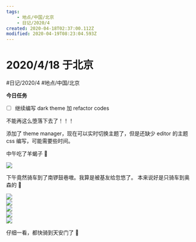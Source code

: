 ```yaml
---
tags:
    - 地点/中国/北京
    - 日记/2020/4
created: 2020-04-18T02:37:00.112Z
modified: 2020-04-19T08:23:04.593Z
---
```

# 2020/4/18 于北京
#日记/2020/4 #地点/中国/北京

**今日任务**
- [ ] 继续编写 dark theme 加 refactor codes
 <!-- @timer "date":"Sat Apr 18 2020 10:37:16 GMT+0800 (China Standard Time)" -->
  不能再这么堕落下去了！！！
<!-- @timer "date":"Sat Apr 18 2020 12:19:53 GMT+0800 (China Standard Time)" -->
添加了 theme manager，现在可以实时切换主题了，但是还缺少 editor 的主题 css 编写，可能需要些时间。  

中午吃了羊蝎子 :full_moon_with_face: 

![](https://i.loli.net/2020/04/19/FzL1rh5VOiktqjm.jpg)  

下午竟然骑车到了南锣鼓巷嗷。我算是被基友给忽悠了。  本来说好是只骑车到奥森的 :new_moon_with_face: 

![](https://i.loli.net/2020/04/19/8ELrqViDQCgk4ft.jpg)  
![](https://i.loli.net/2020/04/19/TpRsHeG7kVz36gf.jpg)  
![](https://i.loli.net/2020/04/19/OnHFRiPNcJofd4U.jpg)  
![](https://i.loli.net/2020/04/19/pyBrl1mtQ3IxbLX.jpg)  
![](https://i.loli.net/2020/04/19/kwm2nzNZjKqMFWP.jpg)  

仔细一看，都快骑到天安门了 :full_moon_with_face: 

